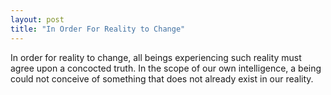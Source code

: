 ```yaml
---
layout: post
title: "In Order For Reality to Change"
---
```

In order for reality to change, all beings experiencing such reality must agree upon a concocted truth. In the scope of our own intelligence, a being could not conceive of something that does not already exist in our reality.
